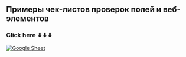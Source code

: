 ## Примеры чек-листов проверок полей и веб-элементов

### Click here ⬇⬇⬇

[![Google Sheet](https://jiahaog.github.io/nativefier-icons/files/google-sheets.ico)](https://docs.google.com/spreadsheets/d/1d3EDHkpdV9C2WoaxlOpY5-BhcStoGMv7EefCbhRv988/edit?usp=sharing)

